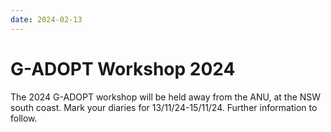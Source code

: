 ```yaml
---
date: 2024-02-13
---
```


# G-ADOPT Workshop 2024

The 2024 G-ADOPT workshop will be held away from the ANU, at the NSW south coast. Mark your diaries for 13/11/24-15/11/24. Further information to follow.
